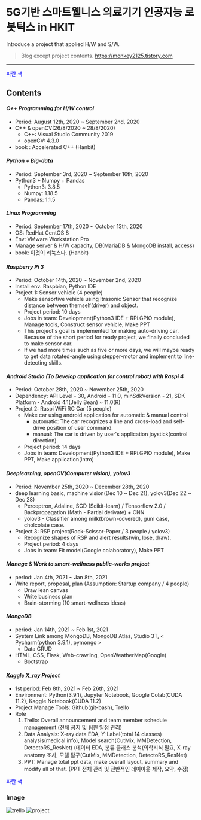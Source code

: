 # 5G기반 스마트웰니스 의료기기 인공지능 로봇틱스 in HKIT
Introduce a project that applied H/W and S/W.
> Blog except project contents. <https://monkey2125.tistory.com>
***
<span style="color:blue">파란 색</span>
## Contents
#### _C++ Programming for H/W control_
  + Period: August 12th, 2020 ~ September 2nd, 2020
  + C++ & openCV(26/8/2020 ~ 28/8/2020)
    - C++: Visual Studio Community 2019
    - openCV: 4.3.0
  + book : Accelerated C++ (Hanbit)
  
#### _Python + Big-data_
  + Period: September 3rd, 2020 ~ September 16th, 2020
  + Python3 + Numpy + Pandas
    - Python3: 3.8.5
    - Numpy: 1.18.5
    - Pandas: 1.1.5
  
#### _Linux Programming_
  + Period: September 17th, 2020 ~ October 13th, 2020
  + OS: RedHat CentOS 8
  + Env: VMware Workstation Pro
  + Manage server & H/W capacity, DB(MariaDB & MongoDB install, access)
  + book: 이것이 리눅스다. (Hanbit)
  
#### _Raspberry Pi 3_
  + Period: October 14th, 2020 ~ November 2nd, 2020
  + Install env: Raspbian, Python IDE
  + Project 1: Sensor vehicle (4 people)
    - Make sensortive vehicle using ltrasonic Sensor that recognize distance between themself(driver) and object.
    - Project period: 10 days
    - Jobs in team: Development(Python3 IDE + RPi.GPIO module), Manage tools, Construct sensor vehicle, Make PPT
    - This project's goal is implemented for making auto-driving car. Because of the short period for ready project, we finally concluded to make sensor car.
    - If we had more times such as five or more days, we will maybe ready to get data rotated-angle using stepper-motor and implement to line-detecting skills.

#### _Android Studio (To Develop application for control robot) with Raspi 4_
  + Period: October 28th, 2020 ~ November 25th, 2020
  + Dependency: API Level - 30, Android - 11.0, minSdkVersion - 21, SDK Platform - Android 4.1(Jelly Bean) ~ 11.0(R)
  + Project 2: Raspi WiFi RC Car (5 people)
    - Make car using android application for automatic & manual control
      - automatic: The car recognizes a line and cross-load and self-drive position of user command.
      - manual: The car is driven by user's application joystick(control direction).
    - Project period: 14 days
    - Jobs in team: Development(Python3 IDE + RPi.GPIO module), Make PPT, Make application(intro)
    
#### _Deeplearning, openCV(Computer vision), yolov3_
  + Period: November 25th, 2020 ~ December 28th, 2020
  + deep learning basic, machine vision(Dec 10 ~ Dec 21), yolov3(Dec 22 ~ Dec 28)
    - Perceptron, Adaline, SGD (Scikit-learn) / Tensorflow 2.0 / Backpropagation (Math - Partial derivate) + CNN
    - yolov3 - Classifier among milk(brown-covered), gum case, cholcolate case.
  + Project 3: RSP project(Rock-Scissor-Paper / 3 people / yolov3)
    - Recognize shapes of RSP and alert results(win, lose, draw).
    - Project period: 4 days
    - Jobs in team: Fit model(Google colaboratory), Make PPT
    
#### _Manage & Work to smart-wellness public-works project_
  + period: Jan 4th, 2021 ~ Jan 8th, 2021
  + Write report, proposal, plan (Assumption: Startup company / 4 people)
    - Draw lean canvas
    - Write business plan
    - Brain-storming (10 smart-wellness ideas)

#### _MongoDB_
  + period: Jan 14th, 2021 ~ Feb 1st, 2021
  + System Link among MongoDB, MongoDB Atlas, Studio 3T, < Pycharm(python 3.9.1), pymongo >
    - Data GRUD 
  + HTML, CSS, Flask, Web-crawling, OpenWeatherMap(Google)
    - Bootstrap

#### _Kaggle X_ray Project_
  + 1st period: Feb 8th, 2021 ~ Feb 26th, 2021
  + Environment: Python(3.9.1), Jupyter Notebook, Google Colab(CUDA 11.2), Kaggle Notebook(CUDA 11.2)
  + Project Manage Tools: Github(git-bash), Trello
  + Role
    1. Trello: Overall announcement and team member schedule management (전체 공지 및 팀원 일정 관리)
    2. Data Analysis: X-ray data EDA, Y-Label(total 14 classes) analysis(medical info), Model search(CutMix, MMDetection, DetectoRS_ResNet) (데이터 EDA, 분류 클래스 분석(의학지식 필요, X-ray anatomy 조사, 모델 탐구(CutMix, MMDetection, DetectoRS_ResNet)
    3. PPT: Manage total ppt data, make overall layout, summary and modify all of that. (PPT 전체 관리 및 전반적인 레이아웃 제작, 요약, 수정)

<span style="color:blue">파란 색</span>
### Image
![trello](https://user-images.githubusercontent.com/74335601/109652109-b403d300-7ba2-11eb-9ddf-b7bae828ed4a.png)
![project](https://user-images.githubusercontent.com/74335601/106933859-c1bd6880-675c-11eb-926b-f8c32f3018c6.png)
